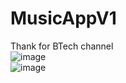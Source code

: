 # MusicAppV1
Thank for BTech channel
<br>
![image](https://user-images.githubusercontent.com/73264521/179883189-b6b327a1-dbb2-4f73-99fb-ccff6a85aaa5.png)
<br>
![image](https://user-images.githubusercontent.com/73264521/179883272-efba3300-3a32-4df3-a06b-e0699f908fea.png)

